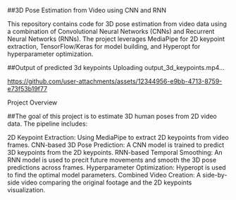 ##3D Pose Estimation from Video using CNN and RNN

This repository contains code for 3D pose estimation from video data using a combination of Convolutional Neural Networks (CNNs) and Recurrent Neural Networks (RNNs). The project leverages MediaPipe for 2D keypoint extraction, TensorFlow/Keras for model building, and Hyperopt for hyperparameter optimization.

##Output of predicted 3d keypoints 
Uploading output_3d_keypoints.mp4…


https://github.com/user-attachments/assets/12344956-e9bb-4713-8759-e73f53b19f77


Project Overview

##The goal of this project is to estimate 3D human poses from 2D video data. The pipeline includes:

2D Keypoint Extraction: Using MediaPipe to extract 2D keypoints from video frames.
CNN-based 3D Pose Prediction: A CNN model is trained to predict 3D keypoints from the 2D keypoints.
RNN-based Temporal Smoothing: An RNN model is used to precit future movements and smooth the 3D pose predictions across frames.
Hyperparameter Optimization: Hyperopt is used to find the optimal model parameters.
Combined Video Creation: A side-by-side video comparing the original footage and the 2D keypoints visualization.

